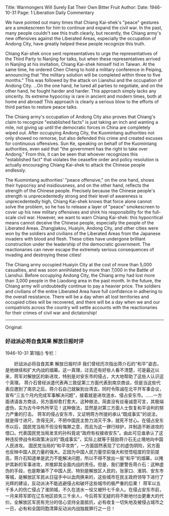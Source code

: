 Title: Warmongers Will Surely Eat Their Own Bitter Fruit
Author:
Date: 1946-10-31
Page: 1
Liberation Daily Commentary

We have pointed out many times that Chiang Kai-shek's "peace" gestures are a smokescreen for him to continue and expand the civil war. In the past, many people couldn't see this truth clearly, but recently, the Chiang army's new offensives against the Liberated Areas, especially the occupation of Andong City, have greatly helped these people recognize this truth.

Chiang Kai-shek once sent representatives to urge the representatives of the Third Party to Nanjing for talks, but when these representatives arrived in Nanjing at his invitation, Chiang Kai-shek himself hid in Taiwan. At the same time, he ordered Chen Cheng to hold a military conference in Peiping, announcing that "the military solution will be completed within three to five months." This was followed by the attack on Lianshui and the occupation of Andong City. …On the one hand, he lured all parties to negotiate, and on the other hand, he fought harder and harder. This approach simply lacks any sincerity. Its extreme hypocrisy is rare in ancient and modern times, both at home and abroad! This approach is clearly a serious blow to the efforts of third parties to restore peace talks.

The Chiang army's occupation of Andong City also proves that Chiang's claim to recognize "established facts" is just taking an inch and wanting a mile, not giving up until the democratic forces in China are completely wiped out. After occupying Andong City, the Kuomintang authorities not only showed no remorse, but also defended this crime and created excuses for continuous offensives. Sun Ke, speaking on behalf of the Kuomintang authorities, even said that "the government has the right to take over Andong." From this, it can be seen that whoever recognizes this "established fact" that violates the ceasefire order and policy resolution is actually encouraging Chiang Kai-shek to attack the Chinese people endlessly.

The Kuomintang authorities' "peace offensive," on the one hand, shows their hypocrisy and insidiousness, and on the other hand, reflects the strength of the Chinese people. Precisely because the Chinese people's strength is unprecedentedly strong and their level of awareness is unprecedentedly high, Chiang Kai-shek knows that force alone cannot solve the problem, so he has to release a layer of "peace" smokescreen to cover up his new military offensives and shirk his responsibility for the full-scale civil war. However, we want to warn Chiang Kai-shek: this hypocritical means cannot deceive the Chinese people, especially the people of the Liberated Areas. Zhangjiakou, Huaiyin, Andong City, and other cities were won by the soldiers and civilians of the Liberated Areas from the Japanese invaders with blood and flesh. These cities have undergone brilliant construction under the leadership of the democratic government. The reactionaries can never escape the extremely serious consequences of invading and destroying these cities!

The Chiang army occupied Huaiyin City at the cost of more than 5,000 casualties, and was soon annihilated by more than 7,000 in the Battle of Lianshui. Before occupying Andong City, the Chiang army had lost more than 3,000 people in the Liaodong area in the past month. In the future, the Chiang army will undoubtedly continue to pay a heavier price. The soldiers and civilians of the entire Liberated Area have full confidence in adhering to the overall resistance. There will be a day when all lost territories and occupied cities will be recovered, and there will be a day when we and our compatriots across the country will settle accounts with the reactionaries for their crimes of civil war and dictatorship!



<hr /> 

Original: 


### 好战派必将自食其果  解放日报时评

1946-10-31
第1版()
专栏：

　　好战派必将自食其果
    解放日报时评
    我们曾经历次指出蒋介石的“和平”姿态，是他继续和扩大内战的烟幕。这一真理，过去还有好些人看不清楚，可是最近以来，蒋军对解放区的新进攻，特别是对安东市的侵占，大大地帮助了这些人认识这个真理。
    蒋介石曾经派遣代表再三敦促第三方面代表到南京商谈，但是当这些代表应邀到了南京之后，蒋介石自己就躲到台湾去，同时令陈诚在北平开军事会议，宣布“三五个月内完成军事解决问题”，接着就是进攻涟水、侵占安东市。……一方面诱请各方商谈，另方面却愈打愈大。这种做法，简直没有丝毫诚意可言，其极端虚伪，实为古今中外所罕见！这种做法，显然是对第三方面人士恢复和平谈判的努力严重的打击。
    蒋军的侵占安东市，又证明蒋方所提的承认“既成事实”的说法，就是得寸进尺，贪得无厌，不把中国民主势力消灭干净，就死不甘心。在侵占安东市以后，国民党当局不但没有悔罪之意，而且为这一罪行辩护，并制造不断进攻的借口。代表国民党当局发言的孙科竟说“政府有权接收安东”。由此可见谁承认了这种违反停战令和政策决议的“既成事实”，实际上就等于鼓励蒋介石无止境地向中国人民进攻。
    国民党当局的“和平攻势”，一方面固然表现了它的虚伪阴险，另方面也反映中国人民力量的强大。正因为中国人民力量空前强大和觉悟程度的空前提高，蒋介石知道单是武力不能解决问题，所以不得不放出一层“和平”的烟幕，以掩护其新的军事进攻，并推卸其全面内战的责任。但是，我们要警告蒋介石：这种虚伪的手段，也是欺骗不了中国人民、特别是解放区人民的，张家口、淮阴、安东市等城，是解放区军民从日寇手中以血肉换来的，这些城市在民主政府领导下进行了光辉的建设，反动派决不能逃避侵占和破坏这些城市的极严重的后果！
    蒋军以五千多人的伤亡侵占了淮阴城，不久在涟水一役又被歼七千余人。在侵占安东市前，一月来蒋军即在辽东地区损失三千余人，今后蒋军无疑的将不断地付出更重大的代价。全解放区军民有充分的信心坚持全面抵抗，必有收复一切失地及被侵占城市之一日，必有和全国同胞清算反动派内战独裁罪行之一日！

